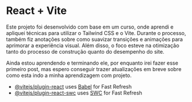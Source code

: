 # React + Vite
Este projeto foi desenvolvido com base em um curso, onde aprendi e apliquei técnicas para utilizar o Tailwind CSS e o Vite. Durante o processo, também fiz anotações sobre como suavizar transições e animações para aprimorar a experiência visual. Além disso, o foco esteve na otimização tanto do processo de construção quanto do desempenho do site.

Ainda estou aprendendo e terminando ele, por enquanto irei fazer esse primeiro post, mas espero conseguir trazer atualizações em breve sobre como esta indo a minha aprendizagem com projeto.

- [@vitejs/plugin-react](https://github.com/vitejs/vite-plugin-react/blob/main/packages/plugin-react/README.md) uses [Babel](https://babeljs.io/) for Fast Refresh
- [@vitejs/plugin-react-swc](https://github.com/vitejs/vite-plugin-react-swc) uses [SWC](https://swc.rs/) for Fast Refresh
